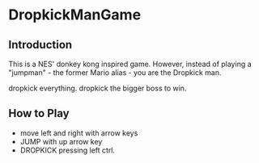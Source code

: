 # DropkickManGame

## Introduction
This is a NES' donkey kong inspired game. However, instead of playing a "jumpman" - the former Mario alias - you are the Dropkick man.

dropkick everything. dropkick the bigger boss to win.

## How to Play
- move left and right with arrow keys
- JUMP with up arrow key
- DROPKICK pressing left ctrl.

